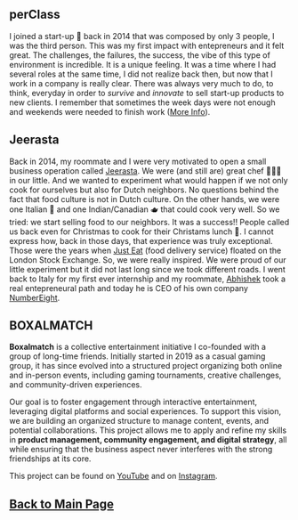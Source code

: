 
## perClass

I joined a start-up 🎯 back in 2014 that was composed by only 3 people, I was the third person. This was my first impact with entepreneurs and it felt great. The challenges, the failures, the success, the vibe of this type of environment is incredible. It is a unique feeling. It was a time where I had several roles at the same time, I did not realize back then, but now that I work in a company is really clear. There was always very much to do, to think, everyday in order to _survive_ and _innovate_ to sell start-up products to new clients. I remember that sometimes the week days were not enough and weekends were needed to finish work ([More Info](https://teoka.github.io/career/work.html)). 

## Jeerasta

Back in 2014, my roommate and I were very motivated to open a small business operation called [Jeerasta](https://www.youtube.com/@jeerasta5220). We were (and still are) great chef 🧑🏻‍🍳 in our little. And we wanted to experiment what would happen if we not only cook for ourselves but also for Dutch neighbors. No questions behind the fact that food culture is not in Dutch culture. On the other hands, we were one Italian 🍕 and one Indian/Canadian 🫖 that could cook very well. So we tried: we start selling food to our neighbors. It was a success!! People called us back even for Christmas to cook for their Christams lunch 🎄. I cannot express how, back in those days, that experience was truly exceptional. Those were the years when [Just Eat](https://en.wikipedia.org/wiki/Just_Eat) (food delivery service) floated on the London Stock Exchange. So, we were really inspired. We were proud of our little experiment but it did not last long since we took different roads. I went back to Italy for my first ever internship and my roommate, [Abhishek](https://www.linkedin.com/in/abhisheksen/) took a real entepreneural path and today he is CEO of his own company [NumberEight](https://www.linkedin.com/company/numbereight/).



## BOXALMATCH

**Boxalmatch** is a collective entertainment initiative I co-founded with a group of long-time friends. Initially started in 2019 as a casual gaming group, it has since evolved into a structured project organizing both online and in-person events, including gaming tournaments, creative challenges, and community-driven experiences.  

Our goal is to foster engagement through interactive entertainment, leveraging digital platforms and social experiences. To support this vision, we are building an organized structure to manage content, events, and potential collaborations. This project allows me to apply and refine my skills in **product management, community engagement, and digital strategy**, all while ensuring that the business aspect never interferes with the strong friendships at its core.

This project can be found on [YouTube](https://www.youtube.com/@BOXALMATCH) and on [Instagram](https://www.instagram.com/boxalmatch/).

## [Back to Main Page](https://teoka.github.io)

